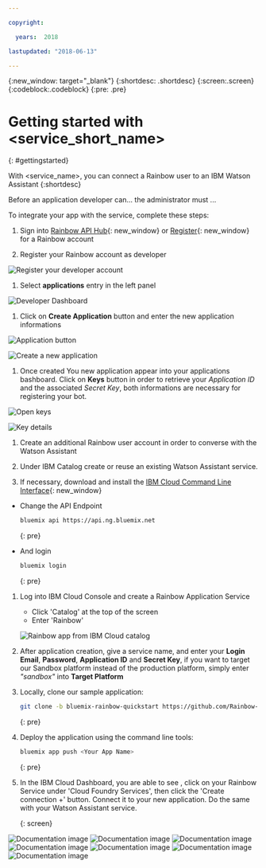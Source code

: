 ```yaml
---

copyright:

  years:  2018

lastupdated: "2018-06-13"

---
```


{:new_window: target="_blank"}
{:shortdesc: .shortdesc}
{:screen:.screen}
{:codeblock:.codeblock}
{:pre: .pre}

<!-- This template is for getting started with a Bluemix service. It is a task template intended to document productive use of the service. It is not intended for discovery and conceptual information.  -->

<!-- The name of this file should remain index.md.
Please delete out content examples and coding that you are not using for your service. -->

# Getting started with <service_short_name>
{: #gettingstarted}
<!-- Provide an appropriate ID above -->

<!-- Short description: REQUIRED
The short description section should include one to two sentences describing why a developer would want to use your service in an app. This should be conversational style. For search engine optimization, include the service long name and "Bluemix". Keep the {: shortdesc} after the first paragraph so that the framework renders it properly.

Examples: -->


With <service_name>, you can connect a Rainbow user to an IBM Watson Assistant
{:shortdesc}

<!-- If overview content is required, do not include it here. Put it in a separate "## About" section below the task section. -->

<!-- Task section: REQUIRED
The task section includes steps to integrate the service into the app.  
- With task-based, technical information, reduce the conversational style in favor of succinct and direct instructions.
- DO include the basic, most-common-use scenario steps to use the service or integrate it into the app. 
- DO NOT include steps to add the service from the Bluemix catalog; we assume that the user already took steps in the UI to add the service. 
- DO include code snippets in all languages that can be copied, as well as VCAP service info.  
- For additional tasks like configuring, managing, etc., add a task section (## Gerund_task_title) below the task section or "About" section if used. Use a task title such as "Configuring x", "Administering y", "Managing z". -->

<!-- You can include an optional prerequisites paragraph for any prerequisites to be met before integrating the service. For example: -->

Before an application developer can... the administrator must ...

<!-- Include a sentence to briefly introduce the steps. Examples: -->

To integrate your app with the service, complete these steps:

1. Sign into [Rainbow API Hub](http://hub.openrainbow.com/){: new_window} or [Register](https://www.openrainbow.com/subscribe_btm/){: new_window} for a Rainbow account

1. Register your Rainbow account as developer

 ![Register your developer account](https://mp.s81c.com/8034F2C/dal05/v1/AUTH_db1cfc7b-a055-460b-9274-1fd3f11fe689/product_documentation_image_/01-register-developer-account_84f77837-56b7-4aba-a0c3-0a31a833bada.png)

1. Select **applications** entry in the left panel

 ![Developer Dashboard](https://mp.s81c.com/8034F2C/dal05/v1/AUTH_db1cfc7b-a055-460b-9274-1fd3f11fe689/product_documentation_image_/02-dashboard-developer_107a58f3-e31e-4c05-9654-06c27dcf01bd.png)

1. Click on **Create Application** button and enter the new application informations

 ![Application button](https://mp.s81c.com/8034F2C/dal05/v1/AUTH_db1cfc7b-a055-460b-9274-1fd3f11fe689/product_documentation_image_/03-create-application_9fa832ff-b551-4e96-9d52-36ef61c2d5dd.png)

 ![Create a new application](https://mp.s81c.com/8034F2C/dal05/v1/AUTH_db1cfc7b-a055-460b-9274-1fd3f11fe689/product_documentation_image_/04-create-a-new-application_f4fe586f-c59f-48d5-b6c8-676047de4a97.png)

1. Once created You new application appear into your applications bashboard. Click on **Keys** button in order to retrieve your *Application ID* and the associated *Secret Key*, both informations are necessary for registering your bot.

 ![Open keys](https://mp.s81c.com/8034F2C/dal05/v1/AUTH_db1cfc7b-a055-460b-9274-1fd3f11fe689/product_documentation_image_/05-open-keys_2441194a-ed2e-4c63-bbc7-b0f1e34910b6.png)

 ![Key details](https://mp.s81c.com/8034F2C/dal05/v1/AUTH_db1cfc7b-a055-460b-9274-1fd3f11fe689/product_documentation_image_/06-key-details_13385af5-abc7-48ce-b416-eaf94c0d5765.png)

1. Create an additional Rainbow user account in order to converse with the Watson Assistant

1. Under IBM Catalog create or reuse an existing Watson Assistant service.

1. If necessary, download and install the [IBM Cloud Command Line Interface](https://console.bluemix.net/docs/starters/install_cli.html){: new_window}

- Change the API Endpoint
	```bash
	bluemix api https://api.ng.bluemix.net
	```
	{: pre}

- And login
	```bash
	bluemix login
	```
	{: pre}

1. Log into IBM Cloud Console and create a Rainbow Application Service

   - Click 'Catalog' at the top of the screen
   - Enter 'Rainbow'

    ![Rainbow app from IBM Cloud catalog](https://mp.s81c.com/8034F2C/dal05/v1/AUTH_db1cfc7b-a055-460b-9274-1fd3f11fe689/product_documentation_image_/07-catalog-search-rainbow_51a3aecd-ff8d-46e1-8b25-31cfd1f6ef82.png)

1. After application creation, give a service name, and enter your **Login Email**, **Password**, **Application ID** and **Secret Key**, if you want to target our Sandbox platform instead of the production platform, simply enter *"sandbox"* into **Target Platform**

1. Locally, clone our sample application:

    ```bash
    git clone -b bluemix-rainbow-quickstart https://github.com/Rainbow-CPaaS/StarterKit-SDKNodeJSWatson.git
	````
    {: pre}

1. Deploy the application using the command line tools:

   ```bash
   bluemix app push <Your App Name>
   ```
   {: pre}

1. In the IBM Cloud Dashboard, you are able to see <Your App Name>, click on your Rainbow Service under 'Cloud Foundry Services',
   then click the 'Create connection +' button. Connect it to your new <Your App Name> application.
   Do the same with your Watson Assistant service.

	{: screen}



<!-- Related links section: still REQUIRED but moved to toc file (in your same folder).  Edit there.
-->
![Documentation image](https://mp.s81c.com/8034F2C/dal05/v1/AUTH_db1cfc7b-a055-460b-9274-1fd3f11fe689/product_documentation_image_/07-catalog-search-rainbow_51a3aecd-ff8d-46e1-8b25-31cfd1f6ef82.png)
![Documentation image](https://mp.s81c.com/8034F2C/dal05/v1/AUTH_db1cfc7b-a055-460b-9274-1fd3f11fe689/product_documentation_image_/06-key-details_13385af5-abc7-48ce-b416-eaf94c0d5765.png)
![Documentation image](https://mp.s81c.com/8034F2C/dal05/v1/AUTH_db1cfc7b-a055-460b-9274-1fd3f11fe689/product_documentation_image_/05-open-keys_2441194a-ed2e-4c63-bbc7-b0f1e34910b6.png)
![Documentation image](https://mp.s81c.com/8034F2C/dal05/v1/AUTH_db1cfc7b-a055-460b-9274-1fd3f11fe689/product_documentation_image_/04-create-a-new-application_f4fe586f-c59f-48d5-b6c8-676047de4a97.png)
![Documentation image](https://mp.s81c.com/8034F2C/dal05/v1/AUTH_db1cfc7b-a055-460b-9274-1fd3f11fe689/product_documentation_image_/03-create-application_9fa832ff-b551-4e96-9d52-36ef61c2d5dd.png)
![Documentation image](https://mp.s81c.com/8034F2C/dal05/v1/AUTH_db1cfc7b-a055-460b-9274-1fd3f11fe689/product_documentation_image_/02-dashboard-developer_107a58f3-e31e-4c05-9654-06c27dcf01bd.png)
![Documentation image](https://mp.s81c.com/8034F2C/dal05/v1/AUTH_db1cfc7b-a055-460b-9274-1fd3f11fe689/product_documentation_image_/01-register-developer-account_84f77837-56b7-4aba-a0c3-0a31a833bada.png)